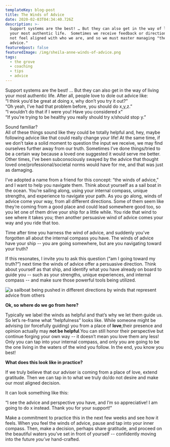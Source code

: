 ```yaml
---
templateKey: blog-post
title: The Winds of Advice
date: 2020-02-03T04:34:40.726Z
description: >-
  Support systems are the best! … But they can also get in the way of living
  your most authentic life.  Sometimes we receive feedback or directions that do
  not feel aligned with who we are, and so we must master managing "the winds of
  advice."
featuredpost: false
featuredImage: /img/sheila-anne-winds-of-advice.png
tags:
  - the grove
  - coaching
  - tips
  - advice
---
```

Support systems are the best! … But they can also get in the way of living your most authentic life. After all, people love to dole out advice like:\
“I think you’d be great at doing x, why don’t you try it out?”\
“Oh yeah, I’ve had that problem before, you should do x,y,z.”\
“I wouldn’t do that if I were you! Have you considered x”\
“If you’re trying to be healthy you really should try x/should stop y.”



Sound familiar? \
All of these things sound like they could be totally helpful and, hey, maybe following advice like that could really change your life! At the same time, if we don’t take a solid moment to question the input we receive, we may find ourselves further away from our truth. Sometimes I’ve done things/tried to be a certain way because a loved one suggested it would serve me better. Other times, I’ve been subconsciously swayed by the advice that thought loved one/professional/societal norms would have for me, and that was just as damaging.

I’ve adopted a name from a friend for this concept: “the winds of advice,” and I want to help you navigate them. Think about yourself as a sail boat in the ocean. You’re sailing along, using your internal compass, unique strengths, and experience to navigate your path. As you go along, winds of advice come your way, from all different directions. Some of them seem like they’re coming from a good place and could lead somewhere good too, so you let one of them drive your ship for a little while. You ride that wind to see where it takes you; then another persuasive wind of advice comes your way and you ride that too.

Time after time you harness the wind of advice, and suddenly you’ve forgotten all about the internal compass you have. The winds of advice have your ship -- you are going somewhere, but are you navigating toward your truth?

If this resonates, I invite you to ask this question (“am I going toward my truth?”) next time the winds of advice offer a persuasive direction. Think about yourself as that ship, and identify what you have already on board to guide you -- such as your strengths, unique experiences, and internal compass -- and make sure those powerful tools being utilized.

![a sailboat being pushed in different directions by winds that represent advice from others](/img/sheila-anne-winds-of-advice.png)

**Ok, so where do we go from here?**

Typically we label the winds as helpful and that’s why we let them guide us. So let’s re-frame what “helpfulness” looks like. While someone might be advising (or forcefully guiding) you from a place of **love**,their presence and opinion actually may **not be helpful**.You can still honor their perspective but continue forging your own way -- it doesn’t mean you love them any less! Only you can tap into your internal compass, and only you are going to be the one living in the waters of the wind you follow. In the end, you know you best!



**What does this look like in practice?**

If we truly believe that our adviser is coming from a place of love, extend gratitude. Then we can tap in to what we truly do/do not desire and make our most aligned decision.

It can look something like this:

“I see the advice and perspective you have, and I’m so appreciative! I am going to do x instead. Thank you for your support!”

Make a commitment to practice this in the next few weeks and see how it feels. When you feel the winds of advice, pause and tap into your inner compass. Then, make a decision, perhaps share gratitude, and proceed on the beautiful waters you’ve set in front of yourself -- confidently moving into the future *you’ve* hand-crafted.
